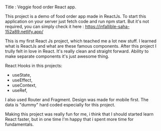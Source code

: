 Title : Veggie food order React app.

This project is a demo of food order app made in ReactJs.
To start this application on your server just fetch code and run npm start.
But it's not required, you can simply check it here : https://infallible-saha-152a89.netlify.app/

This is my first React Js project, which teached me a lot new stuff. I learned what is ReactJs and what are these famous components.
After this project I trully felt in love in React. It's really clean and straight forward. Ability to make separate components it's just awesome thing.

React Hooks in this projects:
- useState,
- useEffect,
- useContext,
- useRef,
 
I also used Router and Fragment. Design was made for mobile first. The data is "dummy" hard coded  especially for this project.

Making this project was really fun for me, i think that I should started  learn React faster, but in one time I'm happy that i spent more time for fundamentals.



 
